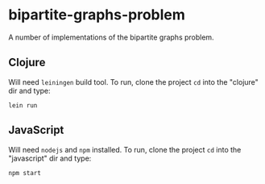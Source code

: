 # bipartite-graphs-problem
A number of implementations of the bipartite graphs problem.

## Clojure
Will need `leiningen` build tool.
To run, clone the project `cd` into the "clojure" dir and type:
```
lein run
```

## JavaScript
Will need `nodejs` and `npm` installed.
To run, clone the project `cd` into the "javascript" dir and type:
```
npm start
```


